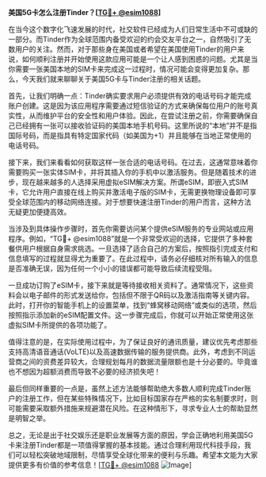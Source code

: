 **美国5G卡怎么注册Tinder？[[TG💪+ @esim1088](https://t.me/s/esim1088)]**

在当今这个数字化飞速发展的时代，社交软件已经成为人们日常生活中不可或缺的一部分。而Tinder作为全球范围内备受欢迎的约会交友平台之一，自然吸引了无数用户的关注。然而，对于那些身在美国或者希望在美国使用Tinder的用户来说，如何顺利注册并开始使用这款应用可能是一个让人感到困惑的问题。尤其是当你需要一张美国本地的SIM卡来完成这一过程时，情况可能会变得更加复杂。那么，今天我们就来聊聊关于美国5G卡与Tinder注册的相关话题。

首先，让我们明确一点：Tinder确实要求用户必须提供有效的电话号码才能完成账户创建。这是因为该应用程序需要通过短信验证的方式来确保每位用户的账号真实性，从而维护平台的安全性和用户体验。因此，在尝试注册之前，你需要确保自己已经拥有一张可以接收验证码的美国本地手机号码。这里所说的“本地”并不是指国际号码，而是指具有特定国家代码（如美国为+1）并且能够在当地正常使用的电话号码。

接下来，我们来看看如何获取这样一张合适的电话号码。在过去，这通常意味着你需要购买一张实体SIM卡，并将其插入你的手机中以激活服务。但是随着技术的进步，现在越来越多的人选择采用虚拟eSIM解决方案。所谓eSIM，即嵌入式SIM卡，它允许用户直接在线上购买并激活电子版的SIM卡，无需更换物理设备即可享受全球范围内的移动网络连接。对于想要快速注册Tinder的用户而言，这种方法无疑更加便捷高效。

当涉及到具体操作步骤时，首先你需要访问某个提供eSIM服务的专业网站或应用程序。例如，“TG💪+ @esim1088”就是一个非常受欢迎的选择，它提供了多种套餐供用户根据自身需求挑选。一旦选择了适合自己的方案后，按照指引完成支付和信息填写的过程就显得尤为重要了。在此过程中，请务必仔细核对所有输入的信息是否准确无误，因为任何一个小小的错误都可能导致后续流程受阻。

一旦成功订购了eSIM卡，接下来就是等待接收相关资料了。通常情况下，这些资料会以电子邮件的形式发送给你，包括但不限于QR码以及激活指南等关键内容。此时，打开你的智能手机上的设置菜单，找到“蜂窝移动网络”或类似的选项，然后按照指示添加新的eSIM配置文件。这一步骤完成后，你就可以开始正常使用这张虚拟SIM卡所提供的各项功能了。

值得注意的是，在实际使用过程中，为了保证良好的通讯质量，建议优先考虑那些支持高清语音通话(VoLTE)以及高速数据传输的服务提供商。此外，考虑到不同运营商之间的资费差异较大，合理规划每月的数据流量限额也是十分必要的。毕竟谁也不想因为超额消费而导致不必要的经济损失吧！

最后但同样重要的一点是，虽然上述方法能够帮助绝大多数人顺利完成Tinder账户的注册工作，但在某些特殊情况下，比如目标国家存在严格的实名制要求时，则可能需要采取额外措施来规避潜在风险。在这种情形下，寻求专业人士的帮助显然是明智之举。

总之，无论是出于社交娱乐还是职业发展等方面的原因，学会正确地利用美国5G卡来注册Tinder都是一项值得掌握的基本技能。通过合理利用现代科技手段，我们可以轻松突破地域限制，尽情享受全球化带来的便利与乐趣。希望本文能为大家提供更多有价值的参考信息！[[TG💪+ @esim1088](https://t.me/s/esim1088) ![Image](https://i.postimg.cc/4NQfJmqS/Snipaste-2025-05-13-00-14-12.png)]